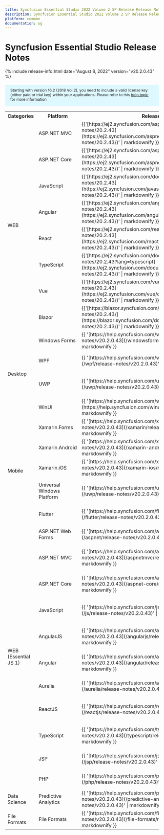 ```yaml
---
title: Syncfusion Essential Studio 2022 Volume 2 SP Release Release Notes  
description: Syncfusion Essential Studio 2022 Volume 2 SP Release Release Notes  
platform: common
documentation: ug
---
```


# Syncfusion Essential Studio  Release Notes  

{% include release-info.html date="August 8, 2022"   version="v20.2.0.43" %} 

<style>
#license {
    font-size: .88em!important;
margin-top: 1.5em;     margin-bottom: 1.5em;
    background-color: #def8ff;
    padding: 10px 17px 14px;
}
</style>

<div id="license">
Starting with version 16.2 (2018 Vol 2), you need to include a valid license key (either paid or trial key) within your applications. 
Please refer to this <a href="/common/essential-studio/licensing/license-key">help topic</a> for more information 
</div>



<table>
<tr>
<th>
Categories</th><th>
Platform</th><th>
Release Notes</th><th>
Read Me</th></tr>
<tr>
<td rowspan="8">
WEB 
</td>
<td>
ASP.NET MVC
</td>
<td>{{'[https://ej2.syncfusion.com/aspnetmvc/documentation/release-notes/20.2.43](https://ej2.syncfusion.com/aspnetmvc/documentation/release-notes/20.2.43/)' | markdownify }}
</td>
<td>{{'[http://files2.syncfusion.com/Installs/v20.2.0.43/ReadMe/web/ASPMVC.html](http://files2.syncfusion.com/Installs/v20.2.0.43/ReadMe/web/ASPMVC.html)' | markdownify }}
</td>
</tr>
<tr>
<td>
ASP.NET Core	
</td>
<td>{{'[https://ej2.syncfusion.com/aspnetcore/documentation/release-notes/20.2.43](https://ej2.syncfusion.com/aspnetcore/documentation/release-notes/20.2.43/)' | markdownify }}
</td>
<td>{{'[http://files2.syncfusion.com/Installs/v20.2.0.43/ReadMe/web/ASPNETCORE.html](http://files2.syncfusion.com/Installs/v20.2.0.43/ReadMe/web/ASPNETCORE.html)' | markdownify }}
</td>
</tr>
<tr>
<td>
JavaScript
</td>
<td>{{'[https://ej2.syncfusion.com/documentation/release-notes/20.2.43](https://ej2.syncfusion.com/javascript/documentation/release-notes/20.2.43/)' | markdownify }}
</td>
<td>{{'[http://files2.syncfusion.com/Installs/v20.2.0.43/ReadMe/web/JavaScript.html](http://files2.syncfusion.com/Installs/v20.2.0.43/ReadMe/web/JavaScript.html)' | markdownify }}
</td>
</tr>
<tr>
<td>
Angular
</td>
<td>{{'[https://ej2.syncfusion.com/angular/documentation/release-notes/20.2.43](https://ej2.syncfusion.com/angular/documentation/release-notes/20.2.43/)' | markdownify }}
</td>
<td>{{'[http://files2.syncfusion.com/Installs/v20.2.0.43/ReadMe/web/Angular.html](http://files2.syncfusion.com/Installs/v20.2.0.43/ReadMe/web/Angular.html)' | markdownify }}
</td>
</tr>
<tr>
<td>
React
</td>
<td>{{'[https://ej2.syncfusion.com/react/documentation/release-notes/20.2.43](https://ej2.syncfusion.com/react/documentation/release-notes/20.2.43/)' | markdownify }}
</td>
<td>{{'[http://files2.syncfusion.com/Installs/v20.2.0.43/ReadMe/web/React.html](http://files2.syncfusion.com/Installs/v20.2.0.43/ReadMe/web/React.html)' | markdownify }}
</td>
</tr>
<tr>
<td>
TypeScript
</td>
<td>{{'[https://ej2.syncfusion.com/documentation/release-notes/20.2.43?lang=typescript](https://ej2.syncfusion.com/documentation/release-notes/20.2.43/)' | markdownify }}
</td>
<td>{{'[http://files2.syncfusion.com/Installs/v20.2.0.43/ReadMe/web/TypeScript.html](http://files2.syncfusion.com/Installs/v20.2.0.43/ReadMe/web/TypeScript.html)' | markdownify }}
</td>
</tr>
<tr>
<td>
Vue
</td>
<td>{{'[https://ej2.syncfusion.com/vue/documentation/release-notes/20.2.43](https://ej2.syncfusion.com/vue/documentation/release-notes/20.2.43/)' | markdownify }}
</td>
<td>{{'[http://files2.syncfusion.com/Installs/v20.2.0.43/ReadMe/web/Vue.html](http://files2.syncfusion.com/Installs/v20.2.0.43/ReadMe/web/Vue.html)' | markdownify }}
</td>
</tr>
<tr>
<td>
Blazor
</td>
<td>{{'[https://blazor.syncfusion.com/documentation/release-notes/20.2.43/](https://blazor.syncfusion.com/documentation/release-notes/20.2.43/)' | markdownify }}
</td>
<td>{{'[http://files2.syncfusion.com/Installs/v20.2.0.43/ReadMe/web/Blazor.html](http://files2.syncfusion.com/Installs/v20.2.0.43/ReadMe/web/Blazor.html)' | markdownify }}
</td>
</tr>
<tr>
<td rowspan="4">
Desktop
</td>
<td>
Windows Forms
</td>
<td>{{ '[https://help.syncfusion.com/windowsforms/release-notes/v20.2.0.43](/windowsforms/release-notes/v20.2.0.43)' | markdownify }}
</td>
<td>{{ '[http://files2.syncfusion.com/Installs/v20.2.0.43/ReadMe/WindowsForms.html](http://files2.syncfusion.com/Installs/v20.2.0.43/ReadMe/WindowsForms.html)' | markdownify }}
</td>
</tr>
<tr>
<td>
WPF
</td>
<td>{{ '[https://help.syncfusion.com/wpf/release-notes/v20.2.0.43](/wpf/release-notes/v20.2.0.43)' | markdownify }}
</td>
<td>{{ '[http://files2.syncfusion.com/Installs/v20.2.0.43/ReadMe/WPF.html](http://files2.syncfusion.com/Installs/v20.2.0.43/ReadMe/WPF.html)' | markdownify }}
</td>
</tr>
<tr>
<td>
UWP
</td>
<td>{{ '[https://help.syncfusion.com/uwp/release-notes/v20.2.0.43](/uwp/release-notes/v20.2.0.43)' | markdownify }}
</td>
<td>{{ '[http://files2.syncfusion.com/Installs/v20.2.0.43/ReadMe/UniversalWindows.html](http://files2.syncfusion.com/Installs/v20.2.0.43/ReadMe/UniversalWindows.html)' | markdownify }}
</td>
</tr>
<tr>
<td>
WinUI
</td>
<td>{{ '[https://help.syncfusion.com/winui/release-notes/v20.2.0.43](https://help.syncfusion.com/winui/release-notes/v20.2.0.43)' | markdownify }}
</td>
<td>{{ '[http://files2.syncfusion.com/Installs/v20.2.0.43/ReadMe/WinUI.html](http://files2.syncfusion.com/Installs/v20.2.0.43/ReadMe/WinUI.html)' | markdownify }}
</td>
</tr>
<tr>
<td rowspan="5">
Mobile
</td>
<td>
Xamarin.Forms
</td>
<td>{{ '[https://help.syncfusion.com/xamarin/release-notes/v20.2.0.43](/xamarin/release-notes/v20.2.0.43)' | markdownify }}
</td>
<td>{{ '[http://files2.syncfusion.com/Installs/v20.2.0.43/ReadMe/Xamarin_Forms.html](http://files2.syncfusion.com/Installs/v20.2.0.43/ReadMe/Xamarin_Forms.html)' | markdownify }}
</td>
</tr>
<tr>
<td>
Xamarin.Android
</td>
<td>{{ '[https://help.syncfusion.com/xamarin-android/release-notes/v20.2.0.43](/xamarin-android/release-notes/v20.2.0.43)' | markdownify }}
</td>
<td>{{ '[http://files2.syncfusion.com/Installs/v20.2.0.43/ReadMe/Xamarin_Forms.html](http://files2.syncfusion.com/Installs/v20.2.0.43/ReadMe/Xamarin_Forms.html)' | markdownify }}
</td>
</tr>
<tr>
<td>
Xamarin.iOS
</td>
<td>{{ '[https://help.syncfusion.com/xamarin-ios/release-notes/v20.2.0.43](/xamarin-ios/release-notes/v20.2.0.43)' | markdownify }}
</td>
<td>{{ '[http://files2.syncfusion.com/Installs/v20.2.0.43/ReadMe/Xamarin_Forms.html](http://files2.syncfusion.com/Installs/v20.2.0.43/ReadMe/Xamarin_Forms.html)' | markdownify }}
</td>
</tr>
<tr>
<td>
Universal Windows Platform
</td>
<td>{{ '[https://help.syncfusion.com/uwp/release-notes/v20.2.0.43](/uwp/release-notes/v20.2.0.43)' | markdownify }}
</td>
<td>{{ '[http://files2.syncfusion.com/Installs/v20.2.0.43/ReadMe/UniversalWindows.html](http://files2.syncfusion.com/Installs/v20.2.0.43/ReadMe/UniversalWindows.html)' | markdownify }}
</td>
</tr>
<tr>
<td>
Flutter
</td>
<td>{{ '[https://help.syncfusion.com/flutter/release-notes/v20.2.0.43](/flutter/release-notes/v20.2.0.43)' | markdownify }}
</td>
<td>{{ '[http://files2.syncfusion.com/Installs/v20.2.0.43/ReadMe/Flutter.html](http://files2.syncfusion.com/Installs/v20.2.0.43/ReadMe/Flutter.html)' | markdownify }}
</td>
</tr>
<tr>
<td rowspan="11">
WEB (Essential JS 1)
</td>
<td>
ASP.NET Web Forms
</td>
<td>{{ '[https://help.syncfusion.com/aspnet/release-notes/v20.2.0.43](/aspnet/release-notes/v20.2.0.43)' | markdownify }}
</td>
<td>{{ '[http://files2.syncfusion.com/Installs/v20.2.0.43/ReadMe/essential-js1/ASP.html](http://files2.syncfusion.com/Installs/v20.2.0.43/ReadMe/essential-js1/ASP.html)' | markdownify }}
</td>
</tr>
<tr>
<td>
ASP.NET MVC
</td>
<td>{{ '[https://help.syncfusion.com/aspnetmvc/release-notes/v20.2.0.43](/aspnetmvc/release-notes/v20.2.0.43)' | markdownify }}
</td>
<td>{{ '[http://files2.syncfusion.com/Installs/v20.2.0.43/ReadMe/essential-js1/ASPMVC.html](http://files2.syncfusion.com/Installs/v20.2.0.43/ReadMe/essential-js1/ASPMVC.html)' | markdownify }}
</td>
</tr>
<tr>
<td>
ASP.NET Core
</td>
<td>{{ '[https://help.syncfusion.com/aspnet-core/release-notes/v20.2.0.43](/aspnet-core/release-notes/v20.2.0.43)' | markdownify }}
</td>
<td>
{{ '[http://files2.syncfusion.com/Installs/v20.2.0.43/ReadMe/essential-js1/ASPNETCORE.html](http://files2.syncfusion.com/Installs/v20.2.0.43/ReadMe/essential-js1/ASPNETCORE.html)' | markdownify }}
</td>
</tr>
<tr>
<td>
JavaScript
</td>
<td>{{ '[https://help.syncfusion.com/js/release-notes/v20.2.0.43](/js/release-notes/v20.2.0.43)' | markdownify }}
</td>
<td>{{ '[http://files2.syncfusion.com/Installs/v20.2.0.43/ReadMe/essential-js1/JavaScript.html](http://files2.syncfusion.com/Installs/v20.2.0.43/ReadMe/essential-js1/JavaScript.html)' | markdownify }}
</td>
</tr>
<tr>
<td>
AngularJS
</td>
<td>{{ '[https://help.syncfusion.com/angularjs/release-notes/v20.2.0.43](/angularjs/release-notes/v20.2.0.43)' | markdownify }}
</td>
<td>{{ '[http://files2.syncfusion.com/Installs/v20.2.0.43/ReadMe/essential-js1/AngularJS.html](http://files2.syncfusion.com/Installs/v20.2.0.43/ReadMe/essential-js1/AngularJS.html)' | markdownify }}
</td>
</tr>
<tr>
<td>
Angular
</td>
<td>{{ '[https://help.syncfusion.com/angular/release-notes/v20.2.0.43](/angular/release-notes/v20.2.0.43)' | markdownify }}
</td>
<td>{{ '[http://files2.syncfusion.com/Installs/v20.2.0.43/ReadMe/essential-js1/Angular.html](http://files2.syncfusion.com/Installs/v20.2.0.43/ReadMe/essential-js1/Angular.html)' | markdownify }}
</td>
</tr>
<tr>
<td>
Aurelia
</td>
<td>{{ '[https://help.syncfusion.com/aurelia/release-notes/v20.2.0.43](/aurelia/release-notes/v20.2.0.43)' | markdownify }}
</td>
<td>{{ '[http://files2.syncfusion.com/Installs/v20.2.0.43/ReadMe/essential-js1/Aurelia.html](http://files2.syncfusion.com/Installs/v20.2.0.43/ReadMe/essential-js1/Aurelia.html)' | markdownify }}
</td>
</tr>
<tr>
<td>
ReactJS
</td>
<td>{{ '[https://help.syncfusion.com/reactjs/release-notes/v20.2.0.43](/reactjs/release-notes/v20.2.0.43)' | markdownify }}
</td>
<td>{{ '[http://files2.syncfusion.com/Installs/v20.2.0.43/ReadMe/essential-js1/ReactJS.html](http://files2.syncfusion.com/Installs/v20.2.0.43/ReadMe/essential-js1/ReactJS.html)' | markdownify }}
</td>
</tr>
<tr>
<td>
TypeScript
</td>
<td>{{ '[https://help.syncfusion.com/typescript/release-notes/v20.2.0.43](/typescript/release-notes/v20.2.0.43)' | markdownify }}
</td>
<td>{{ '[http://files2.syncfusion.com/Installs/v20.2.0.43/ReadMe/essential-js1/TypeScript.html](http://files2.syncfusion.com/Installs/v20.2.0.43/ReadMe/essential-js1/TypeScript.html)' | markdownify }}
</td>
</tr>
<tr>
<td>
JSP
</td>
<td>{{ '[https://help.syncfusion.com/jsp/release-notes/v20.2.0.43](/jsp/release-notes/v20.2.0.43)' | markdownify }}
</td>
<td>{{ '[http://files2.syncfusion.com/Installs/v20.2.0.43/ReadMe/essential-js1/JSP.html](http://files2.syncfusion.com/Installs/v20.2.0.43/ReadMe/essential-js1/JSP.html)' | markdownify }}
</td>
</tr>
<tr>
<td>
PHP
</td>
<td>{{ '[https://help.syncfusion.com/php/release-notes/v20.2.0.43](/php/release-notes/v20.2.0.43)' | markdownify }}
</td>
<td>{{ '[http://files2.syncfusion.com/Installs/v20.2.0.43/ReadMe/essential-js1/PHP.html](http://files2.syncfusion.com/Installs/v20.2.0.43/ReadMe/essential-js1/PHP.html)' | markdownify }}
</td>
</tr>
<tr>
<td>
Data Science
</td>
<td>
Predictive Analytics
</td>
<td>{{ '[https://help.syncfusion.com/predictive-analytics/release-notes/v20.2.0.43](/predictive-analytics/release-notes/v20.2.0.43)' | markdownify }}
</td>
<td>
</td>
</tr>
<tr>
<td>
File Formats
</td>
<td>
File Formats
</td>
<td>{{ '[https://help.syncfusion.com/file-formats/release-notes/v20.2.0.43](/file-formats/release-notes/v20.2.0.43)' | markdownify }}
</td>
<td>
</td>
</tr>
</table>